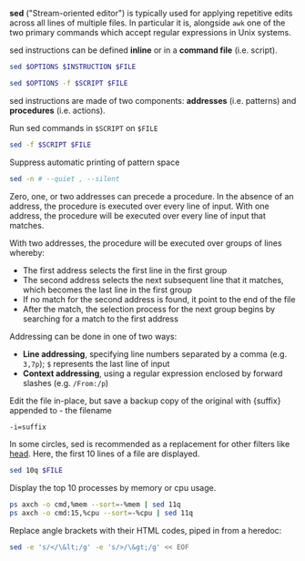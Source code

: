 **sed** ("Stream-oriented editor") is typically used for applying repetitive edits across all lines of multiple files. In particular it is, alongside `awk` one of the two primary commands which accept regular expressions in Unix systems. 

sed instructions can be defined **inline** or in a **command file** (i.e. script).

```sh title="Inline"
sed $OPTIONS $INSTRUCTION $FILE
```

```sh title="Command file"
sed $OPTIONS -f $SCRIPT $FILE
```


sed instructions are made of two components: **addresses** (i.e. patterns) and
**procedures** (i.e. actions).

Run sed commands in `$SCRIPT` on `$FILE`

```sh
sed -f $SCRIPT $FILE
```
Suppress automatic printing of pattern space
```sh
sed -n # --quiet , --silent
```

Zero, one, or two addresses can precede a procedure. In the absence of an address, the procedure is executed over every line of input. With one address, the procedure will be executed over every line of input that matches.

With two addresses, the procedure will be executed over groups of lines whereby:

- The first address selects the first line in the first group
- The second address selects the next subsequent line that it matches, which becomes the last line in the first group
- If no match for the second address is found, it point to the end of the file
- After the match, the selection process for the next group begins by searching for a match to the first address

Addressing can be done in one of two ways:

- **Line addressing**, specifying line numbers separated by a comma (e.g. `3,7p`); `$` represents the last line of input
- **Context addressing**, using a regular expression enclosed by forward slashes (e.g. `/From:/p`)

Edit the file in-place, but save a backup copy of the original with {suffix} appended to - the filename
```sh
-i=suffix
```

In some circles, sed is recommended as a replacement for other filters like [head](/Linux/Filters/Commands#head).
Here, the first 10 lines of a file are displayed.
```sh
sed 10q $FILE
```

Display the top 10 processes by memory or cpu usage.
```sh
ps axch -o cmd,%mem --sort=-%mem | sed 11q
ps axch -o cmd:15,%cpu --sort=-%cpu | sed 11q
```

Replace angle brackets with their HTML codes, piped in from a heredoc:
```sh
sed -e 's/</\&lt;/g' -e 's/>/\&gt;/g' << EOF
```

<!-- 
Display first two lines of file
Without `-n`, each line will be printed twice
```sh
sed -n '1,2p' emp.lst
```

Prepending `!` to the procedure reverses the sense of the command (YUG: 450)
```sh
sed -n '3,$!p' emp.lst
```

Display a range of lines
```sh
sed -n '9,11p' emp.lst
```
Use the `-e` flag to precede multiple instructions
```sh
sed -n -e '1,2p' -e '7,9p' -e '$p' emp.lst
```
Delete lines
Delete second line alone
```sh
sed '2d' myfile
```
Delete a range of lines: from the 2nd through the 3rd
```sh
sed '2,3d' myfile
```
Delete a range of lines, from the first occurrence of 'second' to the line with the first occurrence of 'fourth'
```sh
sed '/second/,/fourth/d' myfile
```
Print all of a file except for specific lines
Suppress any line with 'test' in it
```sh
sed '/test/d' myfile
```

Suppress from the 3rd line to EOF
```sh
sed '3,$d' myfile
```

Replace the first instance of the `|` character with `:` and display the first two lines [YUG:455]
```sh
sed 's/|/:/ emp.lst | head -2
```
Replace all instances of the `|` character with `:`, displaying the first two lines [YUG:455]
```sh
sed 's/|/:/g' emp.lst | head -2
```
Substitute HTML tags:
```sh
sed 's/<I>/<EM>/g'
```
These commands will replace "director" with "executive director"
```sh
sed 's/director/executive director/' emp.lst
```
```sh
sed 's/director/executive &/' emp.lst
```
```sh
sed '/director/s//executive &/' emp.lst
```


Searching for text

Equivalent to `grep MA *`
```sh
sed -n '/MA/p' *
```
Stringing sed statements together with pipe
Take lines beginning with "fake" and remove all instances of "fake.", piping them... remove all parentheses with content and count lines of output (results)
```sh
sed -n '/^fake/s/fake\.//p' * | sed -nr 's/\(.*\)//p' | wc -l
```
Take lines of all files in CWD beginning with "fake" and remove all instances of string "fake." Then remove all parentheses with any content within them and print only the top 10 lines
```sh
sed -ne '/^fake/p' * | sed -n 's/fake\.//p' | sed -nr 's/\(.*\)//p' | sed 11q
```
Count the number of pipes replaced by piping output to `cmp`, which will use the `-l` option to output byte numbers of differing values, then counting the lines of output (YUG:456)
```sh
sed 's/|/:/g' emp.lst | cmp -l - emp.lst | wc -l
``` 
-->